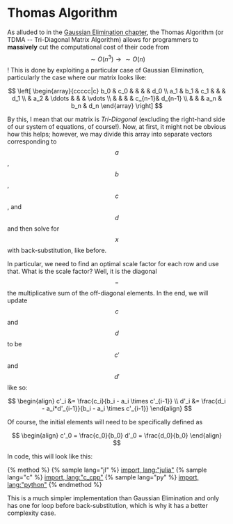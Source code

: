 # Thomas Algorithm

As alluded to in the [Gaussian Elimination chapter](../gaussian_elimination/gaussian_elimination.md), the Thomas Algorithm (or TDMA -- Tri-Diagonal Matrix Algorithm) allows for programmers to **massively** cut the computational cost of their code from $$\sim O(n^3) \rightarrow \sim O(n)$$! This is done by exploiting a particular case of Gaussian Elimination, particularly the case where our matrix looks like:

$$
\left[
    \begin{array}{ccccc|c}
        b_0 & c_0 & & & & d_0 \\
        a_1 & b_1 & c_1 & & & d_1 \\
        & a_2 & \ddots & & & \vdots \\
        & & & & c_{n-1}& d_{n-1} \\
        & & & a_n & b_n & d_n
    \end{array}
\right]
$$

By this, I mean that our matrix is *Tri-Diagonal* (excluding the right-hand side of our system of equations, of course!). Now, at first, it might not be obvious how this helps; however, we may divide this array into separate vectors corresponding to $$a$$, $$b$$, $$c$$, and $$d$$ and then solve for $$x$$ with back-substitution, like before.

In particular, we need to find an optimal scale factor for each row and use that. What is the scale factor? Well, it is the diagonal $$-$$ the multiplicative sum of the off-diagonal elements.
In the end, we will update $$c$$ and $$d$$ to be $$c'$$ and $$d'$$ like so:

$$
\begin{align}
c'_i &= \frac{c_i}{b_i - a_i \times c'_{i-1}} \\
d'_i &= \frac{d_i - a_i*d'_{i-1}}{b_i - a_i \times c'_{i-1}}
\end{align}
$$

Of course, the initial elements will need to be specifically defined as

$$
\begin{align}
c'_0 = \frac{c_0}{b_0}
d'_0 = \frac{d_0}{b_0}
\end{align}
$$

In code, this will look like this:

{% method %}
{% sample lang="jl" %}
[import, lang:"julia"](code/julia/thomas.jl)
{% sample lang="c" %}
[import, lang:"c_cpp"](code/c/thomas.c)
{% sample lang="py" %}
[import, lang:"python"](code/python/thomas.py)
{% endmethod %}

This is a much simpler implementation than Gaussian Elimination and only has one for loop before back-substitution, which is why it has a better complexity case.

<script>
MathJax.Hub.Queue(["Typeset",MathJax.Hub]);
</script>
$$
\newcommand{\d}{\mathrm{d}}
\newcommand{\bff}{\boldsymbol{f}}
\newcommand{\bfg}{\boldsymbol{g}}
\newcommand{\bfp}{\boldsymbol{p}}
\newcommand{\bfq}{\boldsymbol{q}}
\newcommand{\bfx}{\boldsymbol{x}}
\newcommand{\bfu}{\boldsymbol{u}}
\newcommand{\bfv}{\boldsymbol{v}}
\newcommand{\bfA}{\boldsymbol{A}}
\newcommand{\bfB}{\boldsymbol{B}}
\newcommand{\bfC}{\boldsymbol{C}}
\newcommand{\bfM}{\boldsymbol{M}}
\newcommand{\bfJ}{\boldsymbol{J}}
\newcommand{\bfR}{\boldsymbol{R}}
\newcommand{\bfT}{\boldsymbol{T}}
\newcommand{\bfomega}{\boldsymbol{\omega}}
\newcommand{\bftau}{\boldsymbol{\tau}}
$$

